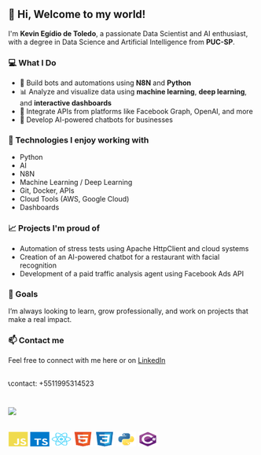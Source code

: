 ## 👋 Hi, Welcome to my world!

I'm **Kevin Egídio de Toledo**, a passionate Data Scientist and AI enthusiast, with a degree in Data Science and Artificial Intelligence from **PUC-SP**.

### 💻 What I Do
- 🤖 Build bots and automations using **N8N** and **Python**
- 📊 Analyze and visualize data using **machine learning**, **deep learning**, and **interactive dashboards**
- 🔗 Integrate APIs from platforms like Facebook Graph, OpenAI, and more
- 💬 Develop AI-powered chatbots for businesses

### 🧠 Technologies I enjoy working with
- Python
- AI
- N8N  
- Machine Learning / Deep Learning  
- Git, Docker, APIs  
- Cloud Tools (AWS, Google Cloud)
- Dashboards 

### 📈 Projects I'm proud of
- Automation of stress tests using Apache HttpClient and cloud systems
- Creation of an AI-powered chatbot for a restaurant with facial recognition
- Development of a paid traffic analysis agent using Facebook Ads API

### 🚀 Goals
I’m always looking to learn, grow professionally, and work on projects that make a real impact.

### 📫 Contact me
Feel free to connect with me here or on [LinkedIn](https://www.linkedin.com/in/kevin-egidio-de-toledo/)
##
📞contact: +5511995314523  
#
<a href="https://www.linkedin.com/in/rafaella-ballerini-45875016a" target="_blank"><img src="https://img.shields.io/badge/-LinkedIn-%230077B5?style=for-the-badge&logo=linkedin&logoColor=white" target="_blank"></a> 
  

<div style="display: inline_block"><br>
  <img align="center" alt="Rafa-Js" height="30" width="40" src="https://raw.githubusercontent.com/devicons/devicon/master/icons/javascript/javascript-plain.svg">
  <img align="center" alt="Rafa-Ts" height="30" width="40" src="https://raw.githubusercontent.com/devicons/devicon/master/icons/typescript/typescript-plain.svg">
  <img align="center" alt="Rafa-React" height="30" width="40" src="https://raw.githubusercontent.com/devicons/devicon/master/icons/react/react-original.svg">
  <img align="center" alt="Rafa-HTML" height="30" width="40" src="https://raw.githubusercontent.com/devicons/devicon/master/icons/html5/html5-original.svg">
  <img align="center" alt="Rafa-CSS" height="30" width="40" src="https://raw.githubusercontent.com/devicons/devicon/master/icons/css3/css3-original.svg">
  <img align="center" alt="Rafa-Python" height="30" width="40" src="https://raw.githubusercontent.com/devicons/devicon/master/icons/python/python-original.svg">
  <img align="center" alt="Rafa-Csharp" height="30" width="40" src="https://raw.githubusercontent.com/devicons/devicon/master/icons/csharp/csharp-original.svg">
</div>



  

